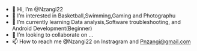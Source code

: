 - 👋 Hi, I’m @Nzangi22
- 👀 I’m interested in Basketball,Swimming,Gaming and Photographu
- 🌱 I’m currently learning Data analysis,Software troubleshooting, and Android Development(Beginner)
- 💞️ I’m looking to collaborate on ...
- 📫 How to reach me @Nzangi22 on Instragram and Pnzangi@gmail.com

<!---
Nzangi22/Nzangi22 is a ✨ special ✨ repository because its `README.md` (this file) appears on your GitHub profile.
You can click the Preview link to take a look at your changes.
--->
